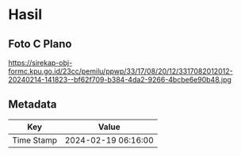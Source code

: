 # Hasil

## Foto C Plano

https://sirekap-obj-formc.kpu.go.id/23cc/pemilu/ppwp/33/17/08/20/12/3317082012012-20240214-141823--bf62f709-b384-4da2-9266-4bcbe6e90b48.jpg


## Metadata

| Key        | Value               |
| ---------- | ------------------- |
| Time Stamp | 2024-02-19 06:16:00 |



